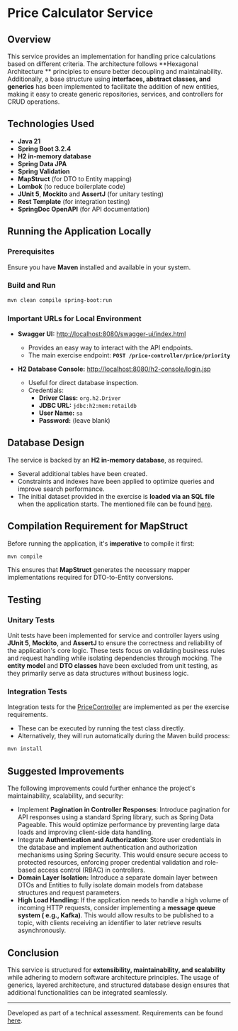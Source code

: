 # Price Calculator Service

## Overview

This service provides an implementation for handling price calculations based on different criteria. The architecture follows **Hexagonal Architecture
** principles to ensure better decoupling and maintainability. Additionally, a base structure using **interfaces, abstract classes, and generics** has
been implemented to facilitate the addition of new entities, making it easy to create generic repositories, services, and controllers for CRUD
operations.

## Technologies Used

- **Java 21**
- **Spring Boot 3.2.4**
- **H2 in-memory database**
- **Spring Data JPA**
- **Spring Validation**
- **MapStruct** (for DTO to Entity mapping)
- **Lombok** (to reduce boilerplate code)
- **JUnit 5**, **Mockito** and **AssertJ** (for unitary testing)
- **Rest Template** (for integration testing)
- **SpringDoc OpenAPI** (for API documentation)

## Running the Application Locally

### Prerequisites

Ensure you have **Maven** installed and available in your system.

### Build and Run

```sh
mvn clean compile spring-boot:run
```

### Important URLs for Local Environment

- **Swagger UI:** [http://localhost:8080/swagger-ui/index.html](http://localhost:8080/swagger-ui/index.html)
    - Provides an easy way to interact with the API endpoints.
    - The main exercise endpoint: **`POST /price-controller/price/priority`**

- **H2 Database Console:** [http://localhost:8080/h2-console/login.jsp](http://localhost:8080/h2-console/login.jsp)
    - Useful for direct database inspection.
    - Credentials:
        - **Driver Class:** `org.h2.Driver`
        - **JDBC URL:** `jdbc:h2:mem:retaildb`
        - **User Name:** `sa`
        - **Password:** (leave blank)

## Database Design

The service is backed by an **H2 in-memory database**, as required.

- Several additional tables have been created.
- Constraints and indexes have been applied to optimize queries and improve search performance.
- The initial dataset provided in the exercise is **loaded via an SQL file** when the application starts. The mentioned file can be
  found [here](src/main/resources/data/data.sql).

## Compilation Requirement for MapStruct

Before running the application, it's **imperative** to compile it first:

```sh
mvn compile
```

This ensures that **MapStruct** generates the necessary mapper implementations required for DTO-to-Entity conversions.

## Testing

### Unitary Tests

Unit tests have been implemented for service and controller layers using **JUnit 5**, **Mockito**, and **AssertJ** to ensure the correctness and
reliability of the application's core logic. These tests focus on validating business rules and request handling while isolating dependencies through
mocking. The **entity model** and **DTO classes** have been excluded from unit testing, as they primarily serve as data structures without business
logic.

### Integration Tests

Integration tests for the [PriceController](src/test/java/org/gzunzu/adapter/api/controllers/PriceControllerIT.java) are implemented as per the
exercise requirements.

- These can be executed by running the test class directly.
- Alternatively, they will run automatically during the Maven build process:

```sh
mvn install
```

## Suggested Improvements

The following improvements could further enhance the project's maintainability, scalability, and security:

- Implement **Pagination in Controller Responses**: Introduce pagination for API responses using a standard Spring library, such as Spring Data
  Pageable. This would optimize performance by preventing large data loads and improving client-side data handling.
- Integrate **Authentication and Authorization**: Store user credentials in the database and implement authentication and authorization mechanisms
  using Spring Security. This would ensure secure access to protected resources, enforcing proper credential validation and role-based access
  control (RBAC) in controllers.
- **Domain Layer Isolation:** Introduce a separate domain layer between DTOs and Entities to fully isolate domain models from database structures and
  request parameters.
- **High Load Handling:** If the application needs to handle a high volume of incoming HTTP requests, consider implementing a **message queue system (
  e.g., Kafka)**. This would allow results to be published to a topic, with clients receiving an identifier to later retrieve results asynchronously.

## Conclusion

This service is structured for **extensibility, maintainability, and scalability** while adhering to modern software architecture principles. The
usage of generics, layered architecture, and structured database design ensures that additional functionalities can be integrated seamlessly.

---
Developed as part of a technical assessment. Requirements can be found [here](src/main/resources/docs/TestJava2020.txt).